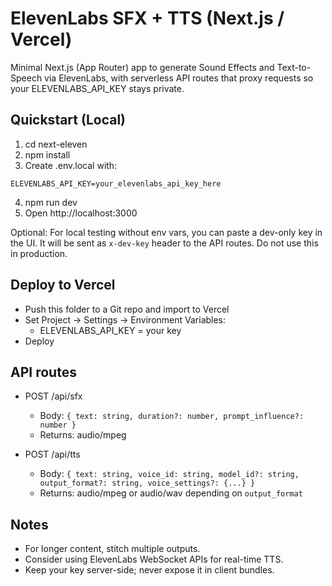 # ElevenLabs SFX + TTS (Next.js / Vercel)

Minimal Next.js (App Router) app to generate Sound Effects and Text-to-Speech via ElevenLabs, with serverless API routes that proxy requests so your ELEVENLABS_API_KEY stays private.

## Quickstart (Local)

1. cd next-eleven
2. npm install
3. Create .env.local with:

```
ELEVENLABS_API_KEY=your_elevenlabs_api_key_here
```

4. npm run dev
5. Open http://localhost:3000

Optional: For local testing without env vars, you can paste a dev-only key in the UI. It will be sent as `x-dev-key` header to the API routes. Do not use this in production.

## Deploy to Vercel

- Push this folder to a Git repo and import to Vercel
- Set Project → Settings → Environment Variables:
  - ELEVENLABS_API_KEY = your key
- Deploy

## API routes

- POST /api/sfx
  - Body: `{ text: string, duration?: number, prompt_influence?: number }`
  - Returns: audio/mpeg

- POST /api/tts
  - Body: `{ text: string, voice_id: string, model_id?: string, output_format?: string, voice_settings?: {...} }`
  - Returns: audio/mpeg or audio/wav depending on `output_format`

## Notes

- For longer content, stitch multiple outputs.
- Consider using ElevenLabs WebSocket APIs for real-time TTS.
- Keep your key server-side; never expose it in client bundles.

